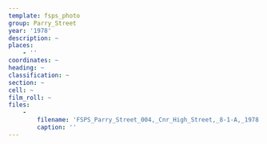 ```yaml
---
template: fsps_photo
group: Parry_Street
year: '1978'
description: ~
places:
    - ''
coordinates: ~
heading: ~
classification: ~
section: ~
cell: ~
film_roll: ~
files:
    -
        filename: 'FSPS_Parry_Street_004,_Cnr_High_Street,_8-1-A,_1978.png'
        caption: ''
---
```

